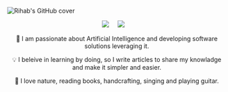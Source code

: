 
![Rihab's GitHub cover](./assets/cover.png)

<p align="center">
  <a target="_blank" href="https://www.linkedin.com/in/rihabfeki/"><img src="https://img.shields.io/badge/LinkedIn-0077B5?style=for-the-badge&logo=linkedin&logoColor=white" /></a>&nbsp;&nbsp;&nbsp;&nbsp;
  <a href="https://rihab-feki.medium.com/"><img src="https://img.shields.io/badge/Medium-12100E?style=for-the-badge&logo=medium&logoColor=white" /></a>&nbsp;&nbsp;&nbsp;&nbsp;
</p>


<p align="center">
🎯 I am passionate about Artificial Intelligence and developing software solutions leveraging it. 
</p>

<p align="center">
💡 I beleive in learning by doing, so I write articles to share my  knowladge and make it simpler and easier. 
</p>

<p align="center">
🦋 I love nature, reading books, handcrafting, singing and playing guitar. 
</p>



<!--
**RihabFekii/RihabFekii** is a ✨ _special_ ✨ repository because its `README.md` (this file) appears on your GitHub profile.

Here are some ideas to get you started:

## Hi there 👋 and welcome to my GitHub profile!

- 🔭 I’m currently working on ...
- 🌱 I’m currently learning ...
- 👯 I’m looking to collaborate on ...
- 🤔 I’m looking for help with ...
- 💬 Ask me about ...
- 📫 How to reach me: ...
- 😄 Pronouns: ...
- ⚡ Fun fact: ...
-->

